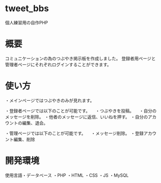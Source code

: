 # tweet_bbs
個人練習用の自作PHP

# 概要
コミュニケーションの為のつぶやき掲示板を作成しました。
登録者用ページと管理者ページにそれぞれログインすることができます。

# 使い方
・メインページではつぶやきのみが見れます。

・登録者ページでは以下のことが可能です。
　・つぶやきを投稿。
　・自分のメッセージを削除。
  ・他者のメッセージに返信、いいねを押す。
  ・自分のアカウントの編集、退会。
 
 ・管理ページでは以下のことが可能です。
 　・メッセージ削除。
   ・登録アカウント編集、削除
   
   # 開発環境
   使用言語・データベース
    ・PHP
    ・HTML
    ・CSS
    ・JS
    ・MySQL

